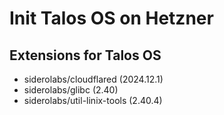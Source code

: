 # Init Talos OS on Hetzner

## Extensions for Talos OS

- siderolabs/cloudflared (2024.12.1)
- siderolabs/glibc (2.40)
- siderolabs/util-linix-tools (2.40.4)
